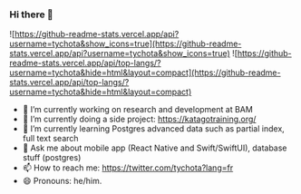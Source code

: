 ### Hi there 👋

![https://github-readme-stats.vercel.app/api?username=tychota&show_icons=true](https://github-readme-stats.vercel.app/api?username=tychota&show_icons=true)
![https://github-readme-stats.vercel.app/api/top-langs/?username=tychota&hide=html&layout=compact](https://github-readme-stats.vercel.app/api/top-langs/?username=tychota&hide=html&layout=compact)

- 🔭 I’m currently working on research and development at BAM
- 🔭 I’m currently doing a side project: https://katagotraining.org/
- 🌱 I’m currently learning Postgres advanced data such as partial index, full text search
- 💬 Ask me about mobile app (React Native and Swift/SwiftUI), database stuff (postgres)
- 📫 How to reach me: https://twitter.com/tychota?lang=fr
- 😄 Pronouns: he/him.

